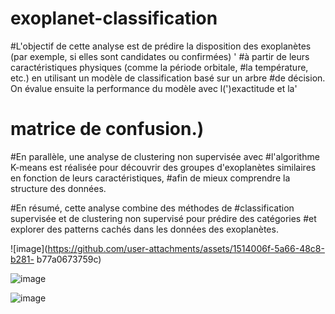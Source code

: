 # exoplanet-classification


#L'objectif de cette analyse est de prédire la disposition des exoplanètes (par exemple, si elles sont candidates ou confirmées) '
#à partir de leurs caractéristiques physiques (comme la période orbitale,
#la température, etc.) en utilisant un modèle de classification basé sur un arbre
#de décision. On évalue ensuite la performance du modèle avec l(')exactitude et la'
# matrice de confusion.)
#En parallèle, une analyse de clustering non supervisée avec
#l'algorithme K-means est réalisée pour découvrir des groupes d'exoplanètes similaires en fonction de leurs caractéristiques,
#afin de mieux comprendre la structure des données.

#En résumé, cette analyse combine des méthodes de
#classification supervisée et de clustering non supervisé pour prédire des catégories
#et explorer des patterns cachés dans les données des exoplanètes.

![image](https://github.com/user-attachments/assets/1514006f-5a66-48c8-b281-
b77a0673759c)

![image](https://github.com/user-attachments/assets/d5e0422d-9b02-484c-8788-bd2f9ff9a449)

![image](https://github.com/user-attachments/assets/c3c114a9-aeab-446b-a767-084f0ffd1b15)
